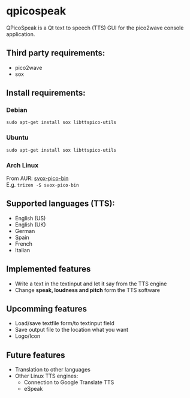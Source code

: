 # qpicospeak

QPicoSpeak is a Qt text to speech (TTS) GUI for the pico2wave console application.

## Third party requirements:
* pico2wave
* sox

## Install requirements:
### Debian
<code>sudo apt-get install sox libttspico-utils</code>

### Ubuntu
<code>sudo apt-get install sox libttspico-utils</code>

### Arch Linux
From AUR: [svox-pico-bin](https://aur.archlinux.org/packages/svox-pico-bin/)<br>
E.g. <code>trizen -S svox-pico-bin</code>

## Supported languages (TTS):
* English (US)
* English (UK)
* German
* Spain
* French
* Italian

## Implemented features
* Write a text in the textinput and let it say from the TTS engine
* Change **speak, loudness and pitch** form the TTS software


## Upcomming features
* Load/save textfile form/to textinput field
* Save output file to the location what you want
* Logo/Icon

## Future features
* Translation to other languages
* Other Linux TTS engines:
    * Connection to Google Translate TTS
    * eSpeak
